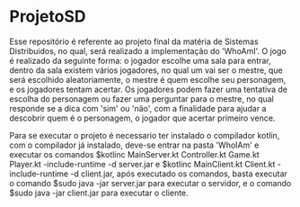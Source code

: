 # ProjetoSD
Esse repositório é referente ao projeto final da matéria de Sistemas Distribuidos, no qual, será realizado a implementação do 'WhoAmI'.
O jogo é realizado da seguinte forma: o jogador escolhe uma sala para entrar, dentro da sala existem vários jogadores, no qual um vai ser o mestre, que será escolhido aleatoriamente, o mestre é quem escolhe seu personagem, e os jogadores tentam acertar. Os jogadores podem fazer uma tentativa de escolha do personagem ou fazer uma perguntar para o mestre, no qual responde se a dica com 'sim' ou 'não', com a finalidade para ajudar a descobrir quem é o personagem, o jogador que acertar primeiro vence.

Para se executar o projeto é necessario ter instalado o compilador kotlin, com o compilador já instalado, deve-se entrar na pasta 'WhoIAm' e executar os comandos $kotlinc MainServer.kt Controller.kt Game.kt Player.kt -include-runtime -d server.jar e $kotlinc MainClient.kt Client.kt -include-runtime -d client.jar, após executado os comandos, basta executar o comando $sudo java -jar server.jar para executar o servidor, e o comando $sudo java -jar client.jar para executar o cliente.

